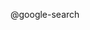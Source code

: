 @google-search
                                           
                                                                                                                                    
